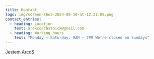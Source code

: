```yaml
---
title: Kontakt
logo: img/screen-shot-2024-08-10-at-12.21.09.png
contact_entries:
  - heading: Location
    text: arekcoachstoick@gmail.com
  - heading: Working hours
    text: "Monday – Saturday: 9AM – 7PM We’re closed on Sundays"
---
```

Jestem ArcoS
